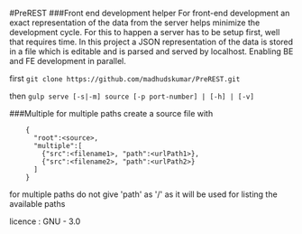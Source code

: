 #PreREST
###Front end development helper
For front-end development an exact representation
of the data from the server helps minimize the
development cycle. For this to happen a server has to
be setup first, well that requires time. In this project a
JSON representation of the data is stored in a file which
is editable and is parsed and served by localhost.
Enabling BE and FE development in parallel.

first 
```git clone https://github.com/madhudskumar/PreREST.git ```

then
`gulp serve [-s|-m] source [-p port-number] | [-h] | [-v]`

###Multiple 
for multiple paths create a source file with
```
    {
      "root":<source>,
      "multiple":[
        {"src":<filename1>, "path":<urlPath1>},
        {"src":<filename2>, "path":<urlPath2>}
      ]
    }
```
for multiple paths do not give 'path' as '/' as it will be used for listing the available paths

licence : GNU - 3.0

